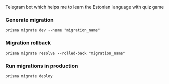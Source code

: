 Telegram bot which helps me to learn the Estonian language with quiz game

### Generate migration  
`prisma migrate dev --name "migration_name"`

### Migration rollback 
`prisma migrate resolve --rolled-back "migration_name"`

### Run migrations in production
`prisma migrate deploy`
